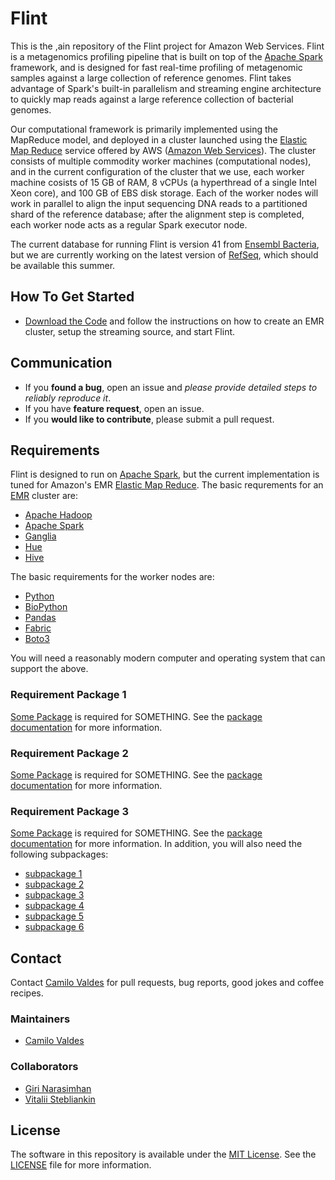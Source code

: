  # Flint

This is the ,ain repository of the Flint project for Amazon Web Services. Flint is a metagenomics profiling pipeline that is built on top of the [Apache Spark](https://spark.apache.org) framework, and is designed for fast real-time profiling of metagenomic samples against a large collection of reference genomes. Flint takes advantage of Spark's built-in parallelism and streaming engine architecture to quickly map reads against a large reference collection of bacterial genomes.

Our computational framework is primarily implemented using the MapReduce model, and deployed in a cluster launched using the [Elastic Map Reduce](https://aws.amazon.com/emr/) service offered by AWS ([Amazon Web Services](https://aws.amazon.com)). The cluster consists of multiple commodity worker machines (computational nodes), and in the current configuration of the cluster that we use, each worker machine cosists of 15 GB of RAM, 8 vCPUs (a hyperthread of a single Intel Xeon core), and 100 GB of EBS disk storage. Each of the worker nodes will work in parallel to align the input sequencing DNA reads to a partitioned shard of the reference database; after the alignment step is completed, each worker node acts as a regular Spark executor node.

The current database for running Flint is version 41 from [Ensembl Bacteria](https://bacteria.ensembl.org/index.html), but we are currently working on the latest version of [RefSeq](https://www.ncbi.nlm.nih.gov/refseq/), which should be available this summer.


## How To Get Started

- [Download the Code](https://github.com/camilo-v/flint) and follow the instructions on how to create an EMR cluster, setup the streaming source, and start Flint.

## Communication

- If you **found a bug**, open an issue and _please provide detailed steps to reliably reproduce it_.
- If you have **feature request**, open an issue.
- If you **would like to contribute**, please submit a pull request.

## Requirements
Flint is designed to run on [Apache Spark](https://spark.apache.org), but the current implementation is tuned for Amazon's EMR [Elastic Map Reduce](https://aws.amazon.com/emr/). The basic requrements for an [EMR](https://aws.amazon.com/emr/) cluster are:

- [Apache Hadoop](https://hadoop.apache.org)
- [Apache Spark](https://spark.apache.org)
- [Ganglia](https://docs.aws.amazon.com/emr/latest/ReleaseGuide/emr-ganglia.html)
- [Hue](https://docs.aws.amazon.com/emr/latest/ReleaseGuide/emr-hue.html)
- [Hive](https://docs.aws.amazon.com/emr/latest/ReleaseGuide/emr-hive.html)

The basic requirements for the worker nodes are:

- [Python](https://www.python.org)
- [BioPython](https://biopython.org)
- [Pandas](https://pandas.pydata.org)
- [Fabric](http://www.fabfile.org)
- [Boto3](https://boto3.amazonaws.com/v1/documentation/api/latest/index.html)

You will need a reasonably modern computer and operating system that can support the above.

### Requirement Package 1

[Some Package](http://somePackageURLgoesHere) is required for SOMETHING.  See the [package documentation](http://packageDocsURLgoesHere) for more information.

### Requirement Package 2

[Some Package](http://somePackageURLgoesHere) is required for SOMETHING.  See the [package documentation](http://packageDocsURLgoesHere) for more information.

### Requirement Package 3

[Some Package](http://somePackageURLgoesHere) is required for SOMETHING.  See the [package documentation](http://packageDocsURLgoesHere) for more information.  In addition, you will also need the following subpackages:

- [subpackage 1](http://someURLGoes.here/)
- [subpackage 2](http://someURLGoes.here/)
- [subpackage 3](http://someURLGoes.here/)
- [subpackage 4](http://someURLGoes.here/)
- [subpackage 5](http://someURLGoes.here/)
- [subpackage 6](http://someURLGoes.here/)



## Contact

Contact [Camilo Valdes](mailto:camilo@castflyer.com) for pull requests, bug reports, good jokes and coffee recipes.

### Maintainers

- [Camilo Valdes](mailto:camilo@castflyer.com)


### Collaborators

- [Giri Narasimhan](mailto:giri@cs.fiu.edu)
- [Vitalii Stebliankin](mailto:vsteb002@fiu.edu)


## License

The software in this repository is available under the [MIT License](https://github.com/camilo-v/flint-aws/blob/master/LICENSE).  See the [LICENSE](https://github.com/camilo-v/flint-aws/blob/master/LICENSE) file for more information.
